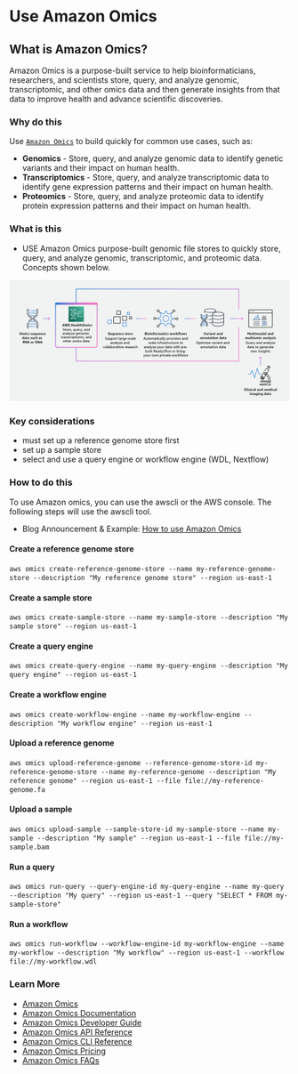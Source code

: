 # Use Amazon Omics

## What is Amazon Omics? 
Amazon Omics is a purpose-built service to help bioinformaticians, researchers, and scientists store, query, and analyze genomic, transcriptomic, and other omics data and then generate insights from that data to improve health and advance scientific discoveries.

### Why do this
Use [`Amazon Omics`](https://aws.amazon.com/omics/) to build quickly for common use cases, such as:
- **Genomics** - Store, query, and analyze genomic data to identify genetic variants and their impact on human health.
- **Transcriptomics** - Store, query, and analyze transcriptomic data to identify gene expression patterns and their impact on human health.
- **Proteomics** - Store, query, and analyze proteomic data to identify protein expression patterns and their impact on human health.

### What is this
- USE Amazon Omics purpose-built genomic file stores to quickly store, query, and analyze genomic, transcriptomic, and proteomic data.  Concepts shown below.

<img src="https://github.com/lynnlangit/aws-for-bioinformatics/blob/main/3_VMs_%26_Batch-LYNN/images/omics-concepts.png">

### Key considerations
- must set up a reference genome store first
- set up a sample store
- select and use a query engine or workflow engine (WDL, Nextflow)

### How to do this

To use Amazon omics, you can use the awscli or the AWS console. The following steps will use the awscli tool.  
- Blog Announcement & Example: [How to use Amazon Omics](https://aws.amazon.com/blogs/aws/introducing-amazon-omics-a-purpose-built-service-to-store-query-and-analyze-genomic-and-biological-data-at-scale/)


#### Create a reference genome store

```
aws omics create-reference-genome-store --name my-reference-genome-store --description "My reference genome store" --region us-east-1
```

#### Create a sample store

```
aws omics create-sample-store --name my-sample-store --description "My sample store" --region us-east-1
```

#### Create a query engine

```
aws omics create-query-engine --name my-query-engine --description "My query engine" --region us-east-1
```
#### Create a workflow engine

```
aws omics create-workflow-engine --name my-workflow-engine --description "My workflow engine" --region us-east-1
```

#### Upload a reference genome

```
aws omics upload-reference-genome --reference-genome-store-id my-reference-genome-store --name my-reference-genome --description "My reference genome" --region us-east-1 --file file://my-reference-genome.fa
```

#### Upload a sample

```
aws omics upload-sample --sample-store-id my-sample-store --name my-sample --description "My sample" --region us-east-1 --file file://my-sample.bam
```

#### Run a query

```
aws omics run-query --query-engine-id my-query-engine --name my-query --description "My query" --region us-east-1 --query "SELECT * FROM my-sample-store"
```

#### Run a workflow

```
aws omics run-workflow --workflow-engine-id my-workflow-engine --name my-workflow --description "My workflow" --region us-east-1 --workflow file://my-workflow.wdl
```

### Learn More
- [Amazon Omics](https://aws.amazon.com/omics/)
- [Amazon Omics Documentation](https://docs.aws.amazon.com/omics/index.html)
- [Amazon Omics Developer Guide](https://docs.aws.amazon.com/omics/latest/userguide/what-is-omics.html)
- [Amazon Omics API Reference](https://docs.aws.amazon.com/omics/latest/APIReference/Welcome.html)
- [Amazon Omics CLI Reference](https://docs.aws.amazon.com/cli/latest/reference/omics/index.html)
- [Amazon Omics Pricing](https://aws.amazon.com/omics/pricing/)
- [Amazon Omics FAQs](https://aws.amazon.com/omics/faqs/)






